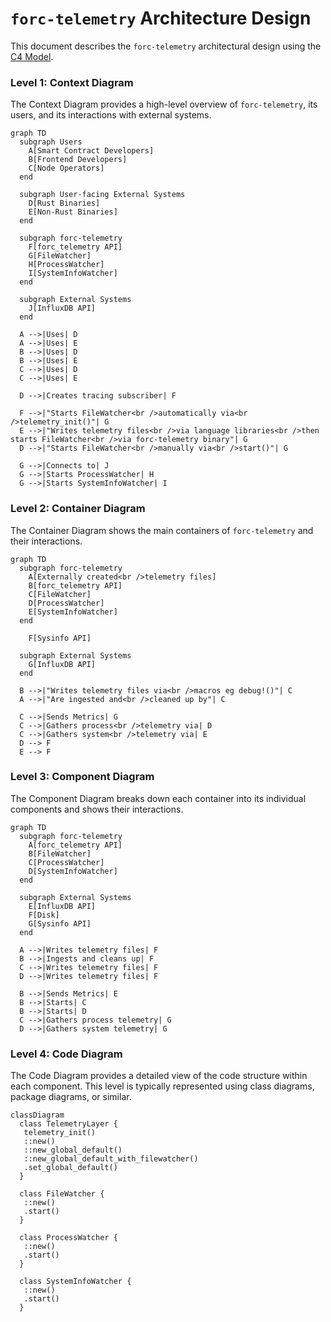 # `forc-telemetry` Architecture Design

This document describes the `forc-telemetry` architectural design using the [C4 Model](https://c4model.com/).

### Level 1: Context Diagram

The Context Diagram provides a high-level overview of `forc-telemetry`, its users, and its interactions with external systems.

```mermaid
graph TD
  subgraph Users
    A[Smart Contract Developers]
    B[Frontend Developers]
    C[Node Operators]
  end

  subgraph User-facing External Systems
    D[Rust Binaries]
    E[Non-Rust Binaries]
  end

  subgraph forc-telemetry
    F[forc_telemetry API]
    G[FileWatcher]
    H[ProcessWatcher]
    I[SystemInfoWatcher]
  end

  subgraph External Systems
    J[InfluxDB API]
  end

  A -->|Uses| D
  A -->|Uses| E
  B -->|Uses| D
  B -->|Uses| E
  C -->|Uses| D
  C -->|Uses| E

  D -->|Creates tracing subscriber| F

  F -->|"Starts FileWatcher<br />automatically via<br />telemetry_init()"| G
  E -->|"Writes telemetry files<br />via language libraries<br />then starts FileWatcher<br />via forc-telemetry binary"| G
  D -->|"Starts FileWatcher<br />manually via<br />start()"| G

  G -->|Connects to| J
  G -->|Starts ProcessWatcher| H
  G -->|Starts SystemInfoWatcher| I
```

### Level 2: Container Diagram

The Container Diagram shows the main containers of `forc-telemetry` and their interactions.

```mermaid
graph TD
  subgraph forc-telemetry
    A[Externally created<br />telemetry files]
    B[forc_telemetry API]
    C[FileWatcher]
    D[ProcessWatcher]
    E[SystemInfoWatcher]
  end

    F[Sysinfo API]

  subgraph External Systems
    G[InfluxDB API]
  end

  B -->|"Writes telemetry files via<br />macros eg debug!()"| C
  A -->|"Are ingested and<br />cleaned up by"| C

  C -->|Sends Metrics| G
  C -->|Gathers process<br />telemetry via| D
  C -->|Gathers system<br />telemetry via| E
  D --> F
  E --> F
```

### Level 3: Component Diagram

The Component Diagram breaks down each container into its individual components and shows their interactions.

```mermaid
graph TD
  subgraph forc-telemetry
    A[forc_telemetry API]
    B[FileWatcher]
    C[ProcessWatcher]
    D[SystemInfoWatcher]
  end

  subgraph External Systems
    E[InfluxDB API]
    F[Disk]
    G[Sysinfo API]
  end

  A -->|Writes telemetry files| F
  B -->|Ingests and cleans up| F
  C -->|Writes telemetry files| F
  D -->|Writes telemetry files| F

  B -->|Sends Metrics| E
  B -->|Starts| C
  B -->|Starts| D
  C -->|Gathers process telemetry| G
  D -->|Gathers system telemetry| G
```

### Level 4: Code Diagram

The Code Diagram provides a detailed view of the code structure within each component. This level is typically represented using class diagrams, package diagrams, or similar.

```mermaid
classDiagram
  class TelemetryLayer {
   telemetry_init()
   ::new()
   ::new_global_default()
   ::new_global_default_with_filewatcher()
   .set_global_default()
  }

  class FileWatcher {
   ::new()
   .start()
  }

  class ProcessWatcher {
   ::new()
   .start()
  }

  class SystemInfoWatcher {
   ::new()
   .start()
  }

```